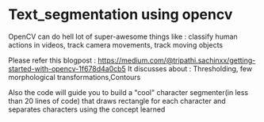 # Text_segmentation using opencv

OpenCV can do hell lot of super-awesome things like : classify human actions in videos, track camera movements, track moving objects

Please refer this blogpost : https://medium.com/@tripathi.sachinxx/getting-started-with-opencv-1f678d4a0cb5
It discusses about : 
Thresholding, few morphological transformations,Contours

Also the code will guide you to  build a "cool" character segmenter(in less than 20 lines of code) that draws rectangle for each character 
and separates characters using the concept learned 


